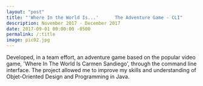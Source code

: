 ```yaml
---
layout: "post"
title: "'Where In the World Is...'      The Adventure Game - CLI"
description: November 2017 - December 2017
date: 2017-09-01 00:00:00 -0500
permalink: /:title
image: pic02.jpg
---
```


Developed, in a team effort, an adventure game based on the popular video game, 'Where In The World Is Carmen Sandiego', through the command line interface.  The project allowed me to improve my skills and understanding of Objet-Oriented Design and Programming in Java.

